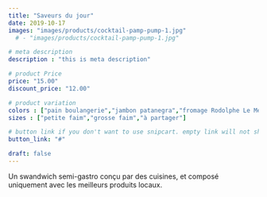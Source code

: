```yaml
---
title: "Saveurs du jour"
date: 2019-10-17
images: "images/products/cocktail-pamp-pump-1.jpg"
  # - "images/products/cocktail-pamp-pump-1.jpg"

# meta description
description : "this is meta description"

# product Price
price: "15.00"
discount_price: "12.00"

# product variation
colors : ["pain boulangerie","jambon patanegra","fromage Rodolphe Le Meunier"]
sizes : ["petite faim","grosse faim","à partager"]

# button link if you don't want to use snipcart. empty link will not show button
button_link: "#"

draft: false
---
```


Un swandwich semi-gastro conçu par des cuisines, et composé uniquement avec les meilleurs produits locaux.
